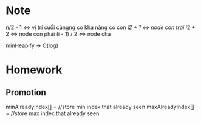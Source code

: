 # Note
n/2 - 1 <=> vị trí cuối cùngng co khả năng có con
i*2 + 1 <=> node con trái
i*2 + 2 <=> node con phải
(i - 1) / 2 <=> node cha

minHeapify -> O(log)

# Homework
## Promotion
minAlreadyIndex[] = //store min index that already seen
maxAlreadyIndex[] = //store max index that already seen